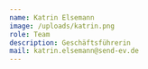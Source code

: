 ```yaml
---
name: Katrin Elsemann
image: /uploads/katrin.png
role: Team
description: Geschäftsführerin
mail: katrin.elsemann@send-ev.de
---
```


